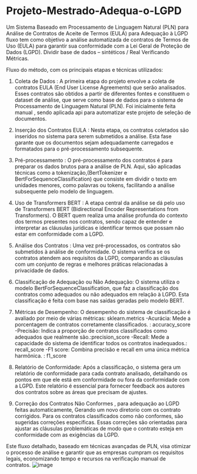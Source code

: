 # Projeto-Mestrado-Adequa-o-LGPD
Um Sistema Baseado em Processamento de Linguagem Natural (PLN) para Análise de Contratos de Aceite de Termos (EULA) para Adequação à LGPD 
fluxo tem como objetivo a análise automatizada de contratos de Termos de Uso (EULA) para garantir sua conformidade com a Lei Geral de Proteção de Dados (LGPD). 
Dividir base de dados – sintéticos / Real Verificando Métricas.

Fluxo do método, com os principais etapas e técnicas utilizados:

1. Coleta de Dados : A primeira etapa do projeto envolve a coleta de contratos EULA (End User License Agreements) que serão analisados. Esses contratos são obtidos a partir de diferentes fontes e constituem o dataset de análise, que serve como base de dados para o sistema de Processamento de Linguagem Natural (PLN). Foi inicialmente feita manual , sendo aplicada api para automatizar este projeto de seleção de documentos.

2. Inserção dos Contratos EULA : Nesta etapa, os contratos coletados são inseridos no sistema para serem submetidos a análise. Esta fase garante que os documentos sejam adequadamente carregados e formatados para o pré-processamento subsequente.

3. Pré-processamento : O pré-processamento dos contratos é para preparar os dados brutos para a análise de PLN. Aqui, são aplicadas técnicas como a tokenização,(BertTokenizer e BertForSequenceClassification) que consiste em dividir o texto em unidades menores, como palavras ou tokens, facilitando a análise subsequente pelo modelo de linguagem.

4. Uso de Transformers BERT : A etapa central da análise se dá pelo uso de Transformers BERT (Bidirectional Encoder Representations from Transformers). O BERT quem realiza uma análise profunda do contexto dos termos presentes nos contratos, sendo capaz de entender e interpretar as cláusulas jurídicas e identificar termos que possam não estar em conformidade com a LGPD.

5. Análise dos Contratos : Uma vez pré-processados, os contratos são submetidos à análise de conformidade. O sistema verifica se os contratos atendem aos requisitos da LGPD, comparando as cláusulas com um conjunto de regras e melhores práticas relacionadas à privacidade de dados.

6. Classificação de Adequação ou Não Adequação: O sistema utiliza o modelo BertForSequenceClassification, que faz a classificação dos contratos como adequados ou não adequados em relação à LGPD. Esta classificação é feita com base nas saídas geradas pelo modelo BERT.

7. Métricas de Desempenho: O desempenho do sistema de classificação é avaliado por meio de várias métricas: sklearn.metrics
-Acurácia: Mede a porcentagem de contratos corretamente classificados. : accuracy_score
-Precisão: Indica a proporção de contratos classificados como adequados que realmente são.:precision_score
-Recall: Mede a capacidade do sistema de identificar todos os contratos inadequados.: recall_score
-F1 score: Combina precisão e recall em uma única métrica harmônica. : f1_score

8. Relatório de Conformidade: Após a classificação, o sistema gera um relatório de conformidade para cada contrato analisado, detalhando os pontos em que ele está em conformidade ou fora da conformidade com a LGPD. Este relatório é essencial para fornecer feedback aos autores dos contratos sobre as áreas que precisam de ajustes.

9. Correção dos Contratos Não Conformes , para adequação ao LGPD feitas automaticamente, Gerando um novo diretorio com os contrato corrigidos.
Para os contratos classificados como não conformes, são sugeridas correções específicas. Essas correções são orientadas para ajustar as cláusulas problemáticas de modo que o contrato esteja em conformidade com as exigências da LGPD.

Este fluxo detalhado, baseado em técnicas avançadas de PLN, visa otimizar o processo de análise e garantir que as empresas cumpram os requisitos legais, economizando tempo e recursos na verificação manual de contratos.
![image](https://github.com/user-attachments/assets/72be0f69-5efa-4918-b9ed-55d0992240a9)
